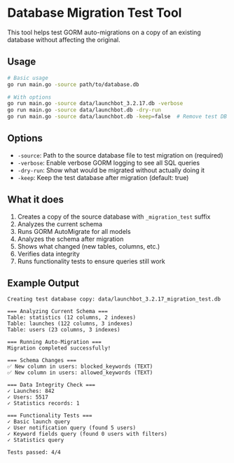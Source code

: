 # Database Migration Test Tool

This tool helps test GORM auto-migrations on a copy of an existing database without affecting the original.

## Usage

```bash
# Basic usage
go run main.go -source path/to/database.db

# With options
go run main.go -source data/launchbot_3.2.17.db -verbose
go run main.go -source data/launchbot.db -dry-run
go run main.go -source data/launchbot.db -keep=false  # Remove test DB after
```

## Options

- `-source`: Path to the source database file to test migration on (required)
- `-verbose`: Enable verbose GORM logging to see all SQL queries
- `-dry-run`: Show what would be migrated without actually doing it
- `-keep`: Keep the test database after migration (default: true)

## What it does

1. Creates a copy of the source database with `_migration_test` suffix
2. Analyzes the current schema
3. Runs GORM AutoMigrate for all models
4. Analyzes the schema after migration
5. Shows what changed (new tables, columns, etc.)
6. Verifies data integrity
7. Runs functionality tests to ensure queries still work

## Example Output

```
Creating test database copy: data/launchbot_3.2.17_migration_test.db

=== Analyzing Current Schema ===
Table: statistics (12 columns, 2 indexes)
Table: launches (122 columns, 3 indexes)
Table: users (23 columns, 3 indexes)

=== Running Auto-Migration ===
Migration completed successfully!

=== Schema Changes ===
✅ New column in users: blocked_keywords (TEXT)
✅ New column in users: allowed_keywords (TEXT)

=== Data Integrity Check ===
✓ Launches: 842
✓ Users: 5517
✓ Statistics records: 1

=== Functionality Tests ===
✓ Basic launch query
✓ User notification query (found 5 users)
✓ Keyword fields query (found 0 users with filters)
✓ Statistics query

Tests passed: 4/4
```